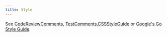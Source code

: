 ```yaml
---
title: Style
---
```


See [CodeReviewComments](/wiki/CodeReviewComments),
[TestComments](/wiki/TestComments),[CSSStyleGuide](/wiki/CSSStyleGuide) or [Google's Go Style Guide](https://google.github.io/styleguide/go/).
